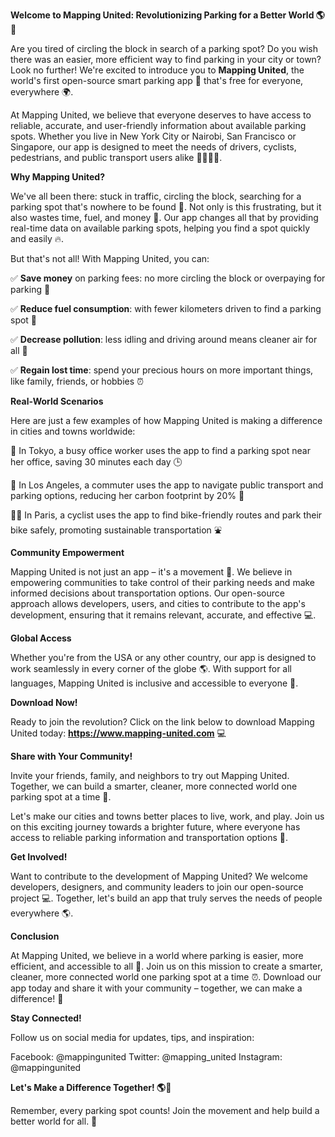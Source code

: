**Welcome to Mapping United: Revolutionizing Parking for a Better World 🌎🚗**

Are you tired of circling the block in search of a parking spot? Do you wish there was an easier, more efficient way to find parking in your city or town? Look no further! We're excited to introduce you to **Mapping United**, the world's first open-source smart parking app 🤖 that's free for everyone, everywhere 🌍.

At Mapping United, we believe that everyone deserves to have access to reliable, accurate, and user-friendly information about available parking spots. Whether you live in New York City or Nairobi, San Francisco or Singapore, our app is designed to meet the needs of drivers, cyclists, pedestrians, and public transport users alike 🚴‍♀️🚌🚂.

**Why Mapping United?**

We've all been there: stuck in traffic, circling the block, searching for a parking spot that's nowhere to be found 🤯. Not only is this frustrating, but it also wastes time, fuel, and money 💸. Our app changes all that by providing real-time data on available parking spots, helping you find a spot quickly and easily 🔥.

But that's not all! With Mapping United, you can:

✅ **Save money** on parking fees: no more circling the block or overpaying for parking 🤑

✅ **Reduce fuel consumption**: with fewer kilometers driven to find a parking spot 💨

✅ **Decrease pollution**: less idling and driving around means cleaner air for all 🌿

✅ **Regain lost time**: spend your precious hours on more important things, like family, friends, or hobbies ⏰

**Real-World Scenarios**

Here are just a few examples of how Mapping United is making a difference in cities and towns worldwide:

🚗 In Tokyo, a busy office worker uses the app to find a parking spot near her office, saving 30 minutes each day 🕒

🚌 In Los Angeles, a commuter uses the app to navigate public transport and parking options, reducing her carbon footprint by 20% 💚

🚴‍♀️ In Paris, a cyclist uses the app to find bike-friendly routes and park their bike safely, promoting sustainable transportation ⛲

**Community Empowerment**

Mapping United is not just an app – it's a movement 🌟. We believe in empowering communities to take control of their parking needs and make informed decisions about transportation options. Our open-source approach allows developers, users, and cities to contribute to the app's development, ensuring that it remains relevant, accurate, and effective 💻.

**Global Access**

Whether you're from the USA or any other country, our app is designed to work seamlessly in every corner of the globe 🌎. With support for all languages, Mapping United is inclusive and accessible to everyone 👥.

**Download Now!**

Ready to join the revolution? Click on the link below to download Mapping United today: **https://www.mapping-united.com** 💻

**Share with Your Community!**

Invite your friends, family, and neighbors to try out Mapping United. Together, we can build a smarter, cleaner, more connected world one parking spot at a time 🌟.

Let's make our cities and towns better places to live, work, and play. Join us on this exciting journey towards a brighter future, where everyone has access to reliable parking information and transportation options 🚀.

**Get Involved!**

Want to contribute to the development of Mapping United? We welcome developers, designers, and community leaders to join our open-source project 💻. Together, let's build an app that truly serves the needs of people everywhere 🌎.

**Conclusion**

At Mapping United, we believe in a world where parking is easier, more efficient, and accessible to all 🌟. Join us on this mission to create a smarter, cleaner, more connected world one parking spot at a time ⏰. Download our app today and share it with your community – together, we can make a difference! 💪

**Stay Connected!**

Follow us on social media for updates, tips, and inspiration:

Facebook: @mappingunited
Twitter: @mapping_united
Instagram: @mappingunited

**Let's Make a Difference Together! 🌎💚**

Remember, every parking spot counts! Join the movement and help build a better world for all. 🌟